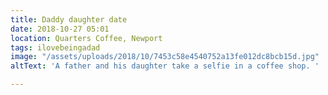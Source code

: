 ```yaml
---
title: Daddy daughter date
date: 2018-10-27 05:01
location: Quarters Coffee, Newport
tags: ilovebeingadad
image: "/assets/uploads/2018/10/7453c58e4540752a13fe012dc8bcb15d.jpg"
altText: 'A father and his daughter take a selfie in a coffee shop. '

---
```

